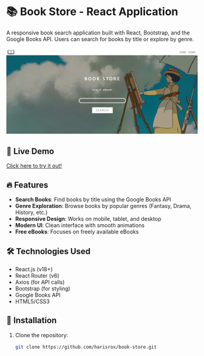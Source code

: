 # 📚 Book Store - React Application

A responsive book search application built with React, Bootstrap, and the Google Books API. Users can search for books by title or explore by genre.

![Demo Screenshot](./screenshot.PNG)

## 🚀 Live Demo

[Click here to try it out!](https://react-book-store-harisrox.netlify.app/)

## 🔥 Features

- **Search Books**: Find books by title using the Google Books API
- **Genre Exploration**: Browse books by popular genres (Fantasy, Drama, History, etc.)
- **Responsive Design**: Works on mobile, tablet, and desktop
- **Modern UI**: Clean interface with smooth animations
- **Free eBooks**: Focuses on freely available eBooks

## 🛠 Technologies Used

- React.js (v18+)
- React Router (v6)
- Axios (for API calls)
- Bootstrap (for styling)
- Google Books API
- HTML5/CSS3

## 🚀 Installation

1. Clone the repository:
   ```bash
   git clone https://github.com/harisrox/book-store.git
   ```
